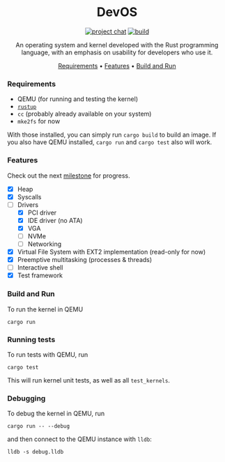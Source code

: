 <div align="center">

# DevOS

[![project chat](https://img.shields.io/badge/zulip-join_chat-brightgreen.svg)](https://devos.zulipchat.com)
[![build](https://github.com/tsatke/devos/actions/workflows/build.yml/badge.svg)](https://github.com/tsatke/devos/actions/workflows/build.yml)

An operating system and kernel developed with the Rust programming language, with an emphasis on usability for developers who use it.

[Requirements](#requirements) •
[Features](#features) •
[Build and Run](#build-and-run)

</div>

### Requirements

* QEMU (for running and testing the kernel)
* [`rustup`](https://rustup.rs)
* `cc` (probably already available on your system)
* `mke2fs` for now

With those installed, you can simply run `cargo build` to build an image.
If you also have QEMU installed, `cargo run` and `cargo test` also will work.

### Features
Check out the next [milestone](https://github.com/tsatke/devos/milestone/1) for progress.
- [x] Heap
- [x] Syscalls
- [ ] Drivers
  - [x] PCI driver
  - [x] IDE driver (no ATA)
  - [x] VGA
  - [ ] NVMe
  - [ ] Networking
- [x] Virtual File System with EXT2 implementation (read-only for now)
- [x] Preemptive multitasking (processes & threads)
- [ ] Interactive shell
- [x] Test framework

### Build and Run

To run the kernel in QEMU

```plain
cargo run
```

### Running tests

To run tests with QEMU, run

```plain
cargo test
```

This will run kernel unit tests, as well as all `test_kernels`.

### Debugging

To debug the kernel in QEMU, run

```plain
cargo run -- --debug
```

and then connect to the QEMU instance with `lldb`:

```plain
lldb -s debug.lldb
```
